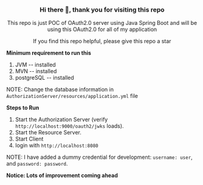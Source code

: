 <h3 align="center"> Hi there 👋, thank you for visiting this repo</h3>

<p align="center"> This repo is just POC of OAuth2.0 server using Java Spring Boot and will be using this OAuth2.0 for all of my application</p>

<p align="center"> If you find this repo helpful, please give this repo a star </p>

**Minimum requirement to run this**
1. JVM         -- installed
2. MVN         -- installed
3. postgreSQL  -- installed

NOTE: Change the database information in `AuthorizationServer/resources/application.yml` file

**Steps to Run**

1. Start the Authorization Server (verify `http://localhost:9000/oauth2/jwks` loads).
2. Start the Resource Server.
3. Start Client
4. login with `http://localhost:8080`


NOTE: I have added a dummy credential for development: `username: user`, and `password: password`.


**Notice: Lots of improvement coming ahead**
